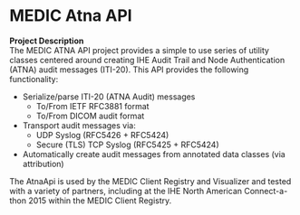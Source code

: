# MEDIC Atna API

<div class="wikidoc">
<p><b>Project Description</b><br>
The MEDIC ATNA API project provides a simple to use series of utility classes centered around creating IHE Audit Trail and Node Authentication (ATNA) audit messages (ITI-20). This API provides the following functionality:</p>
<ul>
<li>Serialize/parse ITI-20 (ATNA Audit) messages
<ul>
<li>To/From IETF RFC3881 format </li><li>To/From DICOM audit format</li></ul>
</li><li>Transport audit messages via:
<ul>
<li>UDP Syslog (RFC5426 &#43; RFC5424) </li><li>Secure (TLS) TCP Syslog (RFC5425 &#43; RFC5424)</li></ul>
</li><li>Automatically create audit messages from annotated data classes (via attribution)</li></ul>
<p>The AtnaApi is used by the MEDIC Client Registry and Visualizer and tested with a variety of partners, including at the IHE North American Connect-a-thon 2015 within the MEDIC Client Registry.</p>
</div><div class="ClearBoth"></div>

